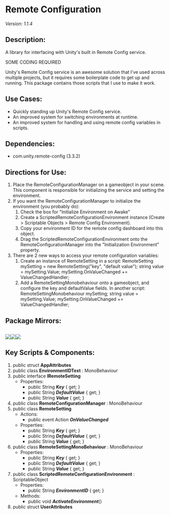 # Remote Configuration
*Version: 1.1.4*
## Description: 
A library for interfacing with Unity's built in Remote Config service.

SOME CODING REQUIRED

Unity's Remote Config service is an awesome solution that I've used across multiple projects, but it requires some boilerplate code to get up and running. This package contains those scripts that I use to make it work.
## Use Cases: 
* Quickly standing up Unity's Remote Config service.  
* An improved system for switching environments at runtime. 
* An improved system for handling and using remote config variables in scripts. 
## Dependencies: 
* com.unity.remote-config (3.3.2)
## Directions for Use: 
1. Place the RemoteConfigurationManager on a gameobject in your scene. This component is responsible for initializing the service and setting the environment. 
1. If you want the RemoteConfigurationManager to initialize the environment (you probably do): 
   1. Check the box for "Initialize Environment on Awake"
   1. Create a ScriptedRemoteConfigurationEnvironment instance (Create > Scriptable Objects > Remote Config Environment).
   1. Copy your environment ID for the remote config dashboard into this object. 
   1. Drag the ScriptedRemoteConfigurationEnvironment onto the RemoteConfigurationManager into the "Initialization Environment" property.
1. There are 2 new ways to access your remote configuration variables:
   1. Create an instance of RemoteSetting in a script:
RemoteSetting mySetting = new RemoteSetting("key", "default value");
string value = mySetting.Value;
mySetting.OnValueChanged += ValueChangedHandler;
   1. Add a RemoteSettingMonobehaviour onto a gameobject, and configure the key and defaultValue fields. In another script:
RemoteSettingMonobehaviour mySetting;
string value = mySetting.Value;
mySetting.OnValueChanged += ValueChangedHandler;
## Package Mirrors: 
[<img src='https://img.itch.zone/aW1nLzEzNzQ2ODg3LnBuZw==/original/npRUfq.png'>](https://github.com/Iron-Mountain-Software/remote-configuration)[<img src='https://img.itch.zone/aW1nLzEzNzQ2ODk4LnBuZw==/original/Rv4m96.png'>](https://github.com/Iron-Mountain-Software/remote-configuration)[<img src='https://img.itch.zone/aW1nLzEzNzQ2ODkyLnBuZw==/original/Fq0ORM.png'>](https://www.npmjs.com/package/com.iron-mountain.remote-configuration)
---
## Key Scripts & Components: 
1. public struct **AppAttributes**
1. public class **EnvironmentIDText** : MonoBehaviour
1. public interface **IRemoteSetting**
   * Properties: 
      * public String ***Key***  { get; }
      * public String ***DefaultValue***  { get; }
      * public String ***Value***  { get; }
1. public class **RemoteConfigurationManager** : MonoBehaviour
1. public class **RemoteSetting**
   * Actions: 
      * public event Action ***OnValueChanged*** 
   * Properties: 
      * public String ***Key***  { get; }
      * public String ***DefaultValue***  { get; }
      * public String ***Value***  { get; }
1. public class **RemoteSettingMonoBehaviour** : MonoBehaviour
   * Properties: 
      * public String ***Key***  { get; }
      * public String ***DefaultValue***  { get; }
      * public String ***Value***  { get; }
1. public class **ScriptedRemoteConfigurationEnvironment** : ScriptableObject
   * Properties: 
      * public String ***EnvironmentID***  { get; }
   * Methods: 
      * public void ***ActivateEnvironment***()
1. public struct **UserAttributes**
